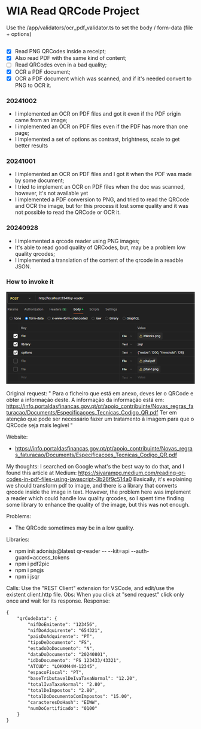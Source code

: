# WIA Read QRCode Project

Use the /app/validators/ocr_pdf_validator.ts to set the body / form-data (file + options)

## 
- [x] Read PNG QRCodes inside a receipt;
- [x] Also read PDF with the same kind of content;
- [ ] Read QRCodes even in a bad quality;
- [x] OCR a PDF document;
- [x] OCR a PDF document which was scanned, and if it's needed convert to PNG to OCR it.

### 20241002
- I implemented an OCR on PDF files and got it even if the PDF origin came from an image;
- I implemented an OCR on PDF files even if the PDF has more than one page;
- I implemented a set of options as contrast, brightness, scale to get better results

### 20241001
- I implemented an OCR on PDF files and I got it when the PDF was made by some document;
- I tried to implement an OCR on PDF files when the doc was scanned, however, it's not available yet
- I implemented a PDF conversion to PNG, and tried to read the QRCode and OCR the image, but for this process it lost some quality and it was not possible to read the QRCode or OCR it.

### 20240928
- I implemented a qrcode reader using PNG images;
- It's able to read good quality of QRCodes, but, may be a problem low quality qrcodes;
- I implemented a translation of the content of the qrcode in a readble JSON.

### How to invoke it
![](./public/postman.png)


Original request:
" Para o ficheiro que está em anexo, deves ler o QRCode e obter a informação deste.
A informação da informação está em: https://info.portaldasfinancas.gov.pt/pt/apoio_contribuinte/Novas_regras_faturacao/Documents/Especificacoes_Tecnicas_Codigo_QR.pdf
Ter em atenção que pode ser necessário fazer um tratamento à imagem para que o QRCode seja mais legível "

Website: 
- https://info.portaldasfinancas.gov.pt/pt/apoio_contribuinte/Novas_regras_faturacao/Documents/Especificacoes_Tecnicas_Codigo_QR.pdf

My thoughts:
  I searched on Google what's the best way to do that, and I found this article at Medium:
  https://sivarampg.medium.com/reading-qr-codes-in-pdf-files-using-javascript-3b26f9c514a0
  Basically, it's explaining we should transform pdf to image, and there is a library that converts qrcode inside the image in text. 
  However, the problem here was implement a reader which could handle low quality qrcodes, so I spent time finding some library to enhance the quality of the image, but this was not enough. 

Problems:
- The QRCode sometimes may be in a low quality.

Libraries:
- npm init adonisjs@latest qr-reader -- --kit=api --auth-guard=access_tokens 
- npm i pdf2pic 
- npm i pngjs
- npm i jsqr

Calls:
Use the "REST Client" extension for VSCode, and edit/use the existent client.http file.
Obs: When you click at "send request" click only once and wait for its response. 
Response:
```
{
    "qrCodeData": {
        "nifDoEmitente": "123456",
        "nifDoAdquirente": "654321",
        "paisDoAdquirente": "PT",
        "tipoDeDocumento": "FS",
        "estadoDoDocumento": "N",
        "dataDoDocumento": "20240801",
        "idDoDocumento": "FS 123433/43321",
        "ATCUD": "LOKKM44W-12345",
        "espacoFiscal": "PT",
        "baseTributavelDeIvaTaxaNormal": "12.20",
        "totalIvaTaxaNormal": "2.80",
        "totalDeImpostos": "2.80",
        "totalDoDocumentoComImpostos": "15.00",
        "caracteresDoHash": "EIWW",
        "numDoCertificado": "0100"
    }
}
```
